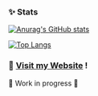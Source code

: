 ### ✨ Stats 
[![Anurag's GitHub stats](https://github-readme-stats.vercel.app/api?username=mcheungsen&count_private=true&show_icons=true&theme=onedark)](https://github.com/anuraghazra/github-readme-stats)

[![Top Langs](https://github-readme-stats.vercel.app/api/top-langs/?username=mcheungsen&layout=compact&theme=onedark)](https://github.com/anuraghazra/github-readme-stats)

### 🌻 [Visit my Website](https://mcheungsen.github.io/) !
🚧 Work in progress 🚧
